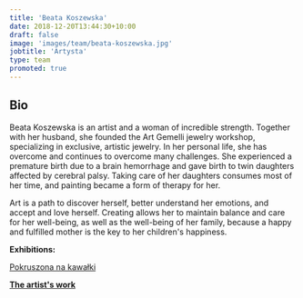```yaml
---
title: 'Beata Koszewska'
date: 2018-12-20T13:44:30+10:00
draft: false
image: 'images/team/beata-koszewska.jpg'
jobtitle: 'Artysta'
type: team
promoted: true
---
```


## Bio

Beata Koszewska is an artist and a woman of incredible strength. Together with her husband, she founded the Art Gemelli jewelry workshop, specializing in exclusive, artistic jewelry. In her personal life, she has overcome and continues to overcome many challenges. She experienced a premature birth due to a brain hemorrhage and gave birth to twin daughters affected by cerebral palsy. Taking care of her daughters consumes most of her time, and painting became a form of therapy for her.

Art is a path to discover herself, better understand her emotions, and accept and love herself. Creating allows her to maintain balance and care for her well-being, as well as the well-being of her family, because a happy and fulfilled mother is the key to her children's happiness.

**Exhibitions:**

[Pokruszona na kawałki](/wystawy/pokruszona-na-kawalki)

**[The artist's work](https://lartagency.com/collections/beata-koszewska)**